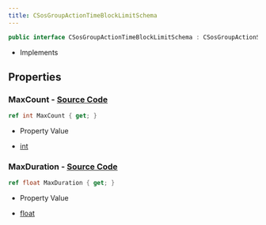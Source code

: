 ```yaml
---
title: CSosGroupActionTimeBlockLimitSchema
---
```


```csharp
public interface CSosGroupActionTimeBlockLimitSchema : CSosGroupActionSchema, ISchemaClass<CSosGroupActionSchema>, ISchemaClass<CSosGroupActionTimeBlockLimitSchema>, ISchemaField, ISchemaClass, INativeHandle
```

- Implements

## Properties

### **MaxCount** - [Source Code](https://github.com/swiftly-solution/swiftlys2/blob/main/managed/src/SwiftlyS2.Generated/Schemas/Interfaces/CSosGroupActionTimeBlockLimitSchema.cs#L16)

```csharp
ref int MaxCount { get; }
```

- Property Value

- [int](https://learn.microsoft.com/dotnet/api/system.int32)

### **MaxDuration** - [Source Code](https://github.com/swiftly-solution/swiftlys2/blob/main/managed/src/SwiftlyS2.Generated/Schemas/Interfaces/CSosGroupActionTimeBlockLimitSchema.cs#L18)

```csharp
ref float MaxDuration { get; }
```

- Property Value

- [float](https://learn.microsoft.com/dotnet/api/system.single)

